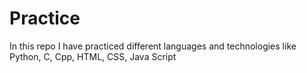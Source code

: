 # Practice
In this repo I have practiced different languages and technologies like Python, C, Cpp, HTML, CSS, Java Script
